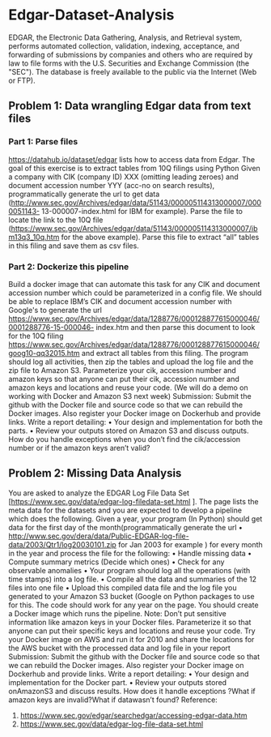 # Edgar-Dataset-Analysis

EDGAR, the Electronic Data Gathering, Analysis, and Retrieval system, performs automated collection, validation, indexing, acceptance, and forwarding of submissions by companies and others who are required by law to file forms with the U.S. Securities and
Exchange Commission (the "SEC"). The database is freely available to the public via the Internet (Web or FTP).


## Problem 1: Data wrangling Edgar data from text files

### Part 1: Parse files
https://datahub.io/dataset/edgar lists how to access data from Edgar. The goal of this exercise is to
extract tables from 10Q filings using Python
Given a company with CIK (company ID) XXX (omitting leading zeroes) and document accession
number YYY (acc-no on search results), programmatically generate the url to get data
(http://www.sec.gov/Archives/edgar/data/51143/000005114313000007/0000051143-
13-000007-index.html
for IBM for example). Parse the file to locate the link to the 10Q file
(https://www.sec.gov/Archives/edgar/data/51143/000005114313000007/ibm13q3_10q.htm for the
above example). Parse this file to extract “all” tables in this filing and save them as csv files.

### Part 2: Dockerize this pipeline
Build a docker image that can automate this task for any CIK and document accession number which
could be parameterized in a config file. We should be able to replace IBM’s CIK and document
accession number with Google's to generate the url
https://www.sec.gov/Archives/edgar/data/1288776/000128877615000046/0001288776-15-000046-
index.htm
and then parse this document to look for the 10Q filing
https://www.sec.gov/Archives/edgar/data/1288776/000128877615000046/goog10-qq32015.htm and
extract all tables from this filing. The program should log all activities, then zip the tables and upload the
log file and the zip file to Amazon S3. Parameterize your cik, accession number and amazon keys so that
anyone can put their cik, accession number and amazon keys and locations and reuse your code. (We
will do a demo on working with Docker and Amazon S3 next week)
Submission:
Submit the github with the Docker file and source code so that we can rebuild the Docker images. Also
register your Docker image on Dockerhub and provide links. Write a report detailing:
• Your design and implementation for both the parts.
• Review your outputs stored on Amazon S3 and discuss outputs. How do you handle exceptions
when you don’t find the cik/accession number or if the amazon keys aren’t valid?


## Problem 2: Missing Data Analysis
You are asked to analyze the EDGAR Log File Data Set [https://www.sec.gov/data/edgar-log-filedata-set.html ]. The page lists the meta data for the datasets and you are expected to develop a
pipeline which does the following. Given a year, your program (In Python) should get data for the
first day of the month(programmatically generate the url
• http://www.sec.gov/dera/data/Public-EDGAR-log-file-data/2003/Qtr1/log20030101.zip
for Jan 2003 for example ) for every month in the year and process the file for the following:
• Handle missing data
• Compute summary metrics (Decide which ones)
• Check for any observable anomalies
• Your program should log all the operations (with time stamps) into a log file.
• Compile all the data and summaries of the 12 files into one file
• Upload this compiled data file and the log file you generated to your Amazon S3 bucket (Google
on Python packages to use for this.
The code should work for any year on the page. You should create a Docker image which runs the
pipeline. Note: Don’t put sensitive information like amazon keys in your Docker files. Parameterize it
so that anyone can put their specific keys and locations and reuse your code.
Try your Docker image on AWS and run it for 2010 and share the locations for the AWS bucket with
the processed data and log file in your report
Submission:
Submit the github with the Docker file and source code so that we can rebuild the Docker images. Also
register your Docker image on Dockerhub and provide links.
Write a report detailing:
• Your design and implementation for the Docker part.
• Review your outputs stored onAmazonS3 and discuss results. How does it handle
exceptions ?What if amazon keys are invalid?What if datawasn’t found?
Reference:
1. https://www.sec.gov/edgar/searchedgar/accessing-edgar-data.htm
2. https://www.sec.gov/data/edgar-log-file-data-set.html

